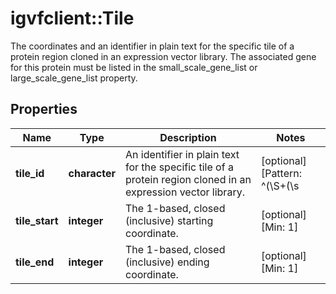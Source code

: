 # igvfclient::Tile

The coordinates and an identifier in plain text for the specific tile of a protein region cloned in an expression vector library. The associated gene for this protein must be listed in the small_scale_gene_list or large_scale_gene_list property.

## Properties
Name | Type | Description | Notes
------------ | ------------- | ------------- | -------------
**tile_id** | **character** | An identifier in plain text for the specific tile of a protein region cloned in an expression vector library. | [optional] [Pattern: ^(\\S+(\\s|\\S)*\\S+|\\S)$] 
**tile_start** | **integer** | The 1-based, closed (inclusive) starting coordinate. | [optional] [Min: 1] 
**tile_end** | **integer** | The 1-based, closed (inclusive) ending coordinate. | [optional] [Min: 1] 


